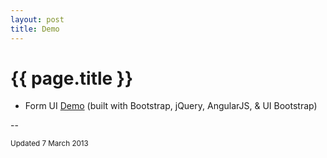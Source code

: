 ```yaml
---
layout: post
title: Demo
---
```


{{ page.title }}
================

* Form UI [Demo](http://jhkueh.github.com/demo-formUI-esc/index.html) (built with Bootstrap, jQuery, AngularJS, & UI Bootstrap)

--
<p class="meta"><small>Updated 7 March 2013</small></p>
